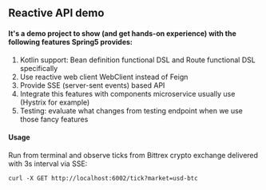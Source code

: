 ## Reactive API demo

#### It's a demo project to show (and get hands-on experience) with the following features Spring5 provides:

1. Kotlin support: Bean definition functional DSL and Route functional DSL specifically
2. Use reactive web client WebClient instead of Feign
3. Provide SSE (server-sent events) based API
4. Integrate this features with components microservice usually use (Hystrix for example)
5. Testing: evaluate what changes from testing endpoint when we use those fancy features 

#### Usage

Run from terminal and observe ticks from Bittrex crypto exchange delivered with 3s interval via SSE:

`curl -X GET http://localhost:6002/tick?market=usd-btc`